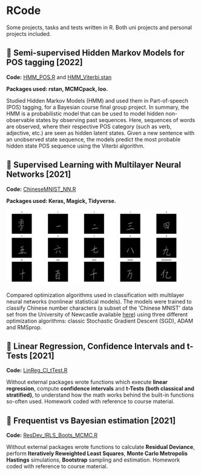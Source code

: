 # RCode
Some projects, tasks and tests written in R. Both uni projects and personal projects included.


## :pushpin: Semi-supervised Hidden Markov Models for POS tagging [2022]
**Code:** [HMM_POS.R](https://github.com/xiancaicai/RCode/blob/main/HMM_POS.R) and [HMM_Viterbi.stan](https://github.com/xiancaicai/RCode/blob/main/HMM_Viterbi.stan)

**Packages used: rstan, MCMCpack, loo.**

Studied Hidden Markov Models (HMM) and used them in Part-of-speech (POS) tagging, for a Bayesian course final group project. In summary, the HMM is a probabilistic model that can be used to model hidden non-observable states by observing past sequences. Here, sequences of words are observed, where their respective POS category (such as verb, adjective, etc.) are seen as hidden latent states. Given a new sentence with an unobserved state sequence, the models predict the most probable hidden state POS sequence using the Viterbi algorithm.

## :pushpin: Supervised Learning with Multilayer Neural Networks [2021]
**Code:** [ChineseMNIST_NN.R](https://github.com/xiancaicai/RCode/blob/main/ChineseMNIST_NN.R)

**Packages used: Keras, Magick, Tidyverse.**

<img src="chinesemnist.png" height="200">

Compared optimization algorithms used in classification with multilayer neural networks (nonlinear statistical models). The models were trained to classify Chinese number characters (a subset of the 'Chinese MNIST' data set from the University of Newcastle available [here](https://data.ncl.ac.uk/articles/dataset/Handwritten_Chinese_Numbers/10280831/1)) using three different optimization algorithms: classic Stochastic Gradient Descent (SGD), ADAM and RMSprop. 

## :pushpin: Linear Regression, Confidence Intervals and t-Tests [2021]
**Code:** [LinReg_CI_tTest.R](https://github.com/xiancaicai/RCode/blob/main/LinReg_CI_tTest.R)

Without external packages wrote functions which execute **linear regression**, compute **confidence intervals** and **t-Tests (both classical and stratified)**, to understand how the math works behind the built-in functions so-often used. Homework coded with reference to course material.

## :pushpin: Frequentist vs Bayesian estimation [2021]
**Code:** [ResDev_IRLS_Boots_MCMC.R](https://github.com/xiancaicai/RCode/blob/main/ResDev_IRLS_Boots_MCMC.R)

Without external packages wrote functions to calculate **Residual Deviance**, perform **Iteratively Reweighted Least Squares**, **Monte Carlo Metropolis Hastings** simulations, **Bootstrap** sampling and estimation. Homework coded with reference to course material.

